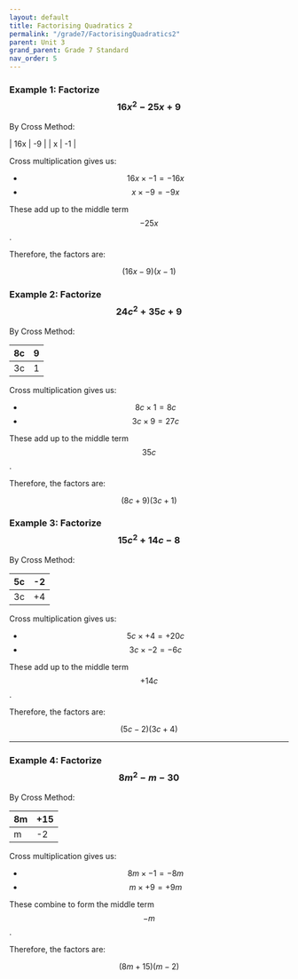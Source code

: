 ```yaml
---
layout: default
title: Factorising Quadratics 2
permalink: "/grade7/FactorisingQuadratics2"
parent: Unit 3
grand_parent: Grade 7 Standard
nav_order: 5
---
```

### Example 1: Factorize $$ 16x^2 - 25x + 9 $$

By Cross Method:

  |  16x  |  -9  |
  |  x    |  -1  |

Cross multiplication gives us:

- $$ 16x \times -1 = -16x $$
- $$ x \times -9 = -9x $$

These add up to the middle term $$ -25x $$.

Therefore, the factors are:

$$ (16x - 9)(x - 1) $$

### Example 2: Factorize $$ 24c^2 + 35c + 9 $$
By Cross Method:

  |  8c   |   9  |
  |-------|------|
  |  3c   |   1  |


Cross multiplication gives us:

- $$ 8c \times 1 = 8c $$
- $$ 3c \times 9 = 27c $$

These add up to the middle term $$ 35c $$.

Therefore, the factors are:

$$ (8c + 9)(3c + 1) $$

### Example 3: Factorize $$ 15c^2 + 14c - 8 $$

By Cross Method:

  | 5c   | -2   |
  |------|------|
  | 3c   | +4   |


Cross multiplication gives us:

- $$ 5c \times +4 = +20c $$
- $$ 3c \times -2 = -6c $$

These add up to the middle term $$ +14c $$.

Therefore, the factors are:

$$ (5c - 2)(3c + 4) $$


---

### Example 4: Factorize $$ 8m^2 - m - 30 $$

By Cross Method:

  | 8m   | +15  |
  |------|------|
  | m    | -2   |

Cross multiplication gives us:

- $$ 8m \times -1 = -8m $$
- $$ m \times +9 = +9m $$

These combine to form the middle term $$ -m $$.

Therefore, the factors are:

$$ (8m + 15)(m - 2) $$







